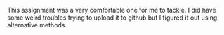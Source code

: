 This assignment was a very comfortable one for me to tackle. I did have some weird troubles trying to upload it to github but I figured it out using alternative methods.
